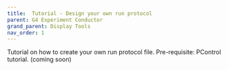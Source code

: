 ```yaml
---
title:  Tutorial - Design your own run protocol
parent: G4 Experiment Conductor
grand_parent: Display Tools
nav_order: 1
---
```


Tutorial on how to create your own run protocol file. Pre-requisite: PControl tutorial. (coming soon)